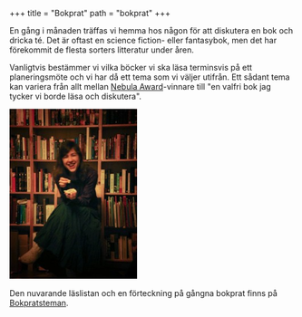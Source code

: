 +++
title = "Bokprat"
path = "bokprat"
+++

En gång i månaden träffas vi hemma hos någon för att diskutera en bok och
dricka té. Det är oftast en science fiction- eller fantasybok, men det har
förekommit de flesta sorters litteratur under åren.

Vanligtvis bestämmer vi vilka böcker vi ska läsa terminsvis på ett
planeringsmöte och vi har då ett tema som vi väljer utifrån. Ett sådant tema
kan variera från allt mellan [Nebula Award](https://en.wikipedia.org/wiki/Nebula_Award)-vinnare
till "en valfri bok jag tycker vi borde läsa och diskutera".

![Åka](anna.jpeg)

Den nuvarande läslistan och en förteckning på gångna bokprat finns på
[Bokpratsteman](./sidor/bokpratsteman.md).
